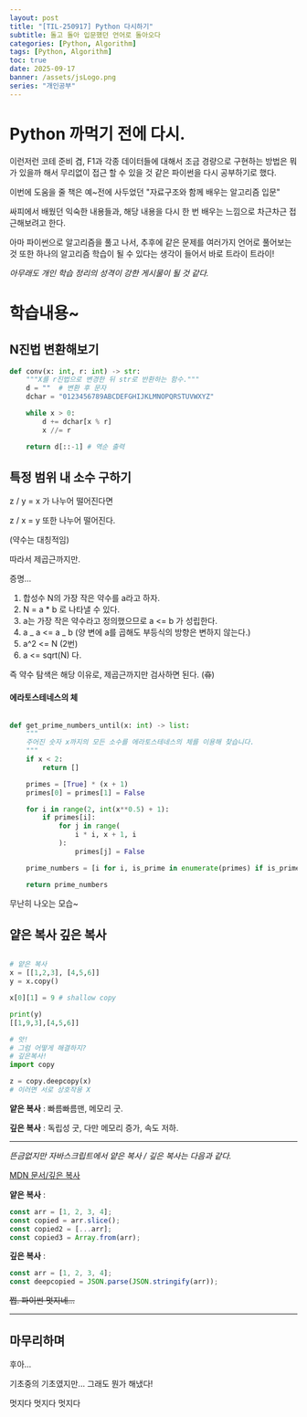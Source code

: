 ```yaml
---
layout: post
title: "[TIL-250917] Python 다시하기"
subtitle: 돌고 돌아 입문했던 언어로 돌아오다
categories: [Python, Algorithm]
tags: [Python, Algorithm]
toc: true
date: 2025-09-17
banner: /assets/jsLogo.png
series: "개인공부"
---
```


# Python 까먹기 전에 다시.

이런저런 코테 준비 겸, F1과 각종 데이터들에 대해서 조금 경량으로 구현하는 방법은 뭐가 있을까 해서 무리없이 접근 할 수 있을 것 같은 파이썬을 다시 공부하기로 했다.

이번에 도움을 줄 책은 예~전에 사두었던 "자료구조와 함께 배우는 알고리즘 입문"

싸피에서 배웠던 익숙한 내용들과, 해당 내용을 다시 한 번 배우는 느낌으로 차근차근 접근해보려고 한다.

아마 파이썬으로 알고리즘을 풀고 나서, 추후에 같은 문제를 여러가지 언어로 풀어보는 것 또한 하나의 알고리즘 학습이 될 수 있다는 생각이 들어서 바로 트라이 트라이!

_아무래도 개인 학습 정리의 성격이 강한 게시물이 될 것 같다._

# 학습내용~

## N진법 변환해보기

```py
def conv(x: int, r: int) -> str:
    """X를 r진법으로 변경한 뒤 str로 반환하는 함수."""
    d = ""  # 변환 후 문자
    dchar = "0123456789ABCDEFGHIJKLMNOPQRSTUVWXYZ"

    while x > 0:
        d += dchar[x % r]
        x //= r

    return d[::-1] # 역순 출력
```

## 특정 범위 내 소수 구하기

z / y = x 가 나누어 떨어진다면

z / x = y 또한 나누어 떨어진다.

(약수는 대칭적임)

따라서 제곱근까지만.

증명...

1. 합성수 N의 가장 작은 약수를 a라고 하자.
2. N = a \* b 로 나타낼 수 있다.
3. a는 가장 작은 약수라고 정의했으므로 a <= b 가 성립한다.
4. a _ a <= a _ b (양 변에 a를 곱해도 부등식의 방향은 변하지 않는다.)
5. a^2 <= N (2번)
6. a <= sqrt(N) 다.

즉 약수 탐색은 해당 이유로, 제곱근까지만 검사하면 된다. (~~휴~~)

#### 에라토스테네스의 체

```py

def get_prime_numbers_until(x: int) -> list:
    """
    주어진 숫자 x까지의 모든 소수를 에라토스테네스의 체를 이용해 찾습니다.
    """
    if x < 2:
        return []

    primes = [True] * (x + 1)
    primes[0] = primes[1] = False

    for i in range(2, int(x**0.5) + 1):
        if primes[i]:
            for j in range(
                i * i, x + 1, i
            ):
                primes[j] = False

    prime_numbers = [i for i, is_prime in enumerate(primes) if is_prime]

    return prime_numbers
```

무난히 나오는 모습~

## 얕은 복사 깊은 복사

```py

# 얕은 복사
x = [[1,2,3], [4,5,6]]
y = x.copy()

x[0][1] = 9 # shallow copy

print(y)
[[1,9,3],[4,5,6]]

# 앗!
# 그럼 어떻게 해결하지?
# 깊은복사!
import copy

z = copy.deepcopy(x)
# 이러면 서로 상호작용 X

```

**얕은 복사** : 빠름빠름맨, 메모리 굿.

**깊은 복사** : 독립성 굿, 다만 메모리 증가, 속도 저하.

---

_뜬금없지만 자바스크립트에서 얕은 복사 / 깊은 복사는 다음과 같다._

[MDN 문서/깊은 복사](https://developer.mozilla.org/ko/docs/Glossary/Deep_copy)

**얕은 복사** :

```js
const arr = [1, 2, 3, 4];
const copied = arr.slice();
const copied2 = [...arr];
const copied3 = Array.from(arr);
```

**깊은 복사** :

```js
const arr = [1, 2, 3, 4];
const deepcopied = JSON.parse(JSON.stringify(arr));
```

~~쩝. 파이썬 멋지네...~~

---

## 마무리하며

후아...

기초중의 기초였지만... 그래도 뭔가 해냈다!

멋지다 멋지다 멋지다
